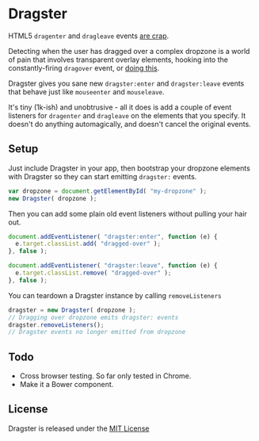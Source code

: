 # Dragster
HTML5 `dragenter` and `dragleave` events [are crap](http://www.quirksmode.org/blog/archives/2009/09/the_html5_drag.html). 

Detecting when the user has dragged over a complex dropzone is a world of pain that involves transparent overlay elements, hooking into the constantly-firing `dragover` event, or [doing this](http://stackoverflow.com/a/10906204/91934).

Dragster gives you sane new `dragster:enter` and `dragster:leave` events that behave just like `mouseenter` and `mouseleave`.

It's tiny (1k-ish) and unobtrusive - all it does is add a couple of event listeners for `dragenter` and `dragleave` on the elements that you specify. It doesn't do anything automagically, and doesn't cancel the original events.

## Setup

Just include Dragster in your app, then bootstrap your dropzone elements with Dragster so they can start emitting `dragster:` events. 

```javascript
var dropzone = document.getElementById( "my-dropzone" );
new Dragster( dropzone );
```

Then you can add some plain old event listeners without pulling your hair out.

```javascript
document.addEventListener( "dragster:enter", function (e) {
  e.target.classList.add( "dragged-over" );
}, false );

document.addEventListener( "dragster:leave", function (e) {
  e.target.classList.remove( "dragged-over" );
}, false );
```

You can teardown a Dragster instance by calling `removeListeners`

```javascript
dragster = new Dragster( dropzone );
// Dragging over dropzone emits dragster: events
dragster.removeListeners();
// Dragster events no longer emitted from dropzone
```

## Todo
- Cross browser testing. So far only tested in Chrome.
- Make it a Bower component.

## License
Dragster is released under the [MIT License](http://ben.mit-license.org/)
